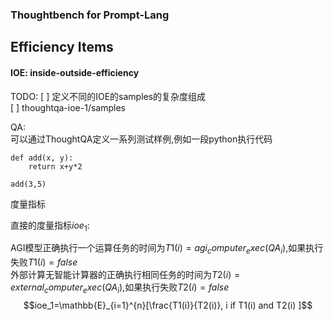 ### Thoughtbench for Prompt-Lang


## Efficiency Items

#### IOE: inside-outside-efficiency

TODO: 
[ ] 定义不同的IOE的samples的复杂度组成   
[ ] thoughtqa-ioe-1/samples  

QA:  
可以通过ThoughtQA定义一系列测试样例,例如一段python执行代码  


```
def add(x, y):
    return x+y*2

add(3,5)
```

度量指标
 
直接的度量指标$ioe_1$:

AGI模型正确执行一个运算任务的时间为$T1(i)=agi_computer_exec(QA_i)$,如果执行失败$T1(i)=false$   
外部计算无智能计算器的正确执行相同任务的时间为$T2(i)=external_computer_exec(QA_i)$,如果执行失败$T2(i)=false$    
$$ioe_1=\mathbb{E}_{i=1}^{n}[\frac{T1(i)}{T2(i)}, i if  T1(i) and T2(i) ]$$   

